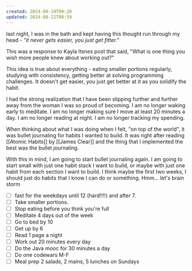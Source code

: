 ```yaml
---
created: 2024-08-19T09:20
updated: 2024-08-22T08:59
---
```

last night, I was in the bath and kept having this thought run through my head - *"it never gets easier, you just get fitter."* 

This was a response to Kayla Itsnes post that said, "What is one thing you wish more people knew about working out?" 

This idea is true about everything - eating smaller portions regularly, studying with consistency, getting better at solving programming challenges. It doesn't get easier, you just get better at it as you solidify the habit. 

I had the strong realization that I have been slipping further and further away from the woman I was so proud of becoming. I am no longer waking early to meditate. I am no longer making sure I move at least 20 minutes a day. I am no longer reading at night. I am no longer tracking my spending. 

When thinking about what I was doing when I felt, "on top of the world", it was bullet journaling for habits I wanted to build. It was right after reading [[Atomic Habits]] by [[James Clear]] and the thing that I implemented the best was the bullet journaling. 

With this in mind, I am going to start bullet journaling again. I am going to start small with just one habit stack I want to build, or maybe with just one habit from each section I want to build. I think maybe the first two weeks, I should just do habits that I know I can do or something. Hmm... let's brain storm
- [ ] fast for the weekdays until 12 (hard!!!!) and after 7. 
- [ ] Take smaller portions. 
- [ ] Stop eating before you think you're full
- [ ] Meditate 4 days out of the week
- [ ] Go to bed by 10
- [ ] Get up by 6
- [ ] Read 1 page a night
- [ ] Work out 20 minutes every day
- [ ] Do the Java mooc for 30 minutes a day
- [ ] Do one codewars M-F
- [ ] Meal prep 2 salads, 2 mains, 5 lunches on Sundays